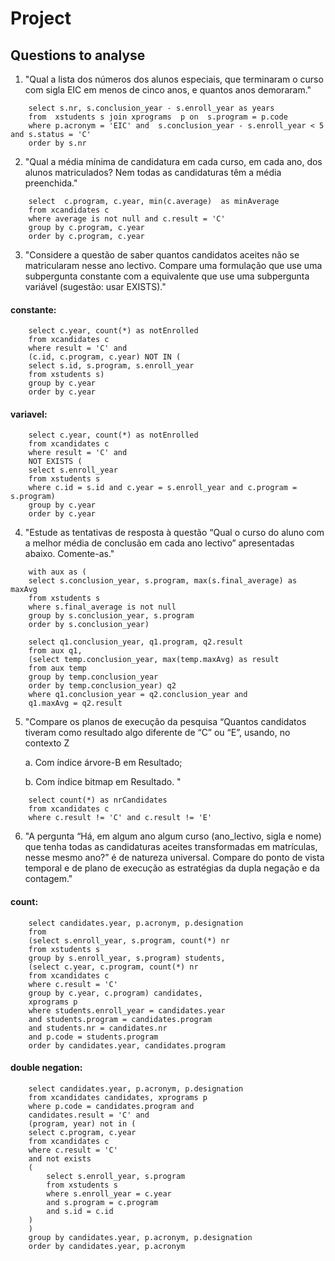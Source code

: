 # Project

## Questions to analyse

1. "Qual a lista dos números dos alunos especiais, que terminaram o curso com sigla EIC em menos de cinco
anos, e quantos anos demoraram."


```
    select s.nr, s.conclusion_year - s.enroll_year as years
    from  xstudents s join xprograms  p on  s.program = p.code
    where p.acronym = 'EIC' and  s.conclusion_year - s.enroll_year < 5 and s.status = 'C'
    order by s.nr
```


2. "Qual a média mínima de candidatura em cada curso, em cada ano, dos alunos matriculados? Nem todas
as candidaturas têm a média preenchida."

```
    select  c.program, c.year, min(c.average)  as minAverage
    from xcandidates c
    where average is not null and c.result = 'C'
    group by c.program, c.year
    order by c.program, c.year
```


3. "Considere a questão de saber quantos candidatos aceites não se matricularam nesse ano lectivo. Compare
uma formulação que use uma subpergunta constante com a equivalente que use uma subpergunta variável
(sugestão: usar EXISTS)."


#### constante:

```
    select c.year, count(*) as notEnrolled
    from xcandidates c
    where result = 'C' and
    (c.id, c.program, c.year) NOT IN (
    select s.id, s.program, s.enroll_year
    from xstudents s)
    group by c.year
    order by c.year
```


#### variavel:

```
    select c.year, count(*) as notEnrolled
    from xcandidates c
    where result = 'C' and
    NOT EXISTS (
    select s.enroll_year
    from xstudents s
    where c.id = s.id and c.year = s.enroll_year and c.program = s.program)
    group by c.year
    order by c.year
```

4. "Estude as tentativas de resposta à questão “Qual o curso do aluno com a melhor média de conclusão em
cada ano lectivo” apresentadas abaixo. Comente-as."


```
    with aux as (
    select s.conclusion_year, s.program, max(s.final_average) as maxAvg
    from xstudents s
    where s.final_average is not null
    group by s.conclusion_year, s.program
    order by s.conclusion_year)

    select q1.conclusion_year, q1.program, q2.result
    from aux q1,
    (select temp.conclusion_year, max(temp.maxAvg) as result
    from aux temp
    group by temp.conclusion_year
    order by temp.conclusion_year) q2
    where q1.conclusion_year = q2.conclusion_year and
    q1.maxAvg = q2.result
``` 


5. "Compare os planos de execução da pesquisa “Quantos candidatos tiveram como resultado algo diferente de “C” ou “E”, usando, no contexto Z

    a. Com índice árvore-B em Resultado;

    b. Com índice bitmap em Resultado. "


```
    select count(*) as nrCandidates
    from xcandidates c
    where c.result != 'C' and c.result != 'E'
```

6. "A pergunta “Há, em algum ano algum curso (ano_lectivo, sigla e nome) que tenha todas as candidaturas
aceites transformadas em matrículas, nesse mesmo ano?” é de natureza universal. Compare do ponto de
vista temporal e de plano de execução as estratégias da dupla negação e da contagem."


#### count:

```
    select candidates.year, p.acronym, p.designation
    from 
    (select s.enroll_year, s.program, count(*) nr
    from xstudents s
    group by s.enroll_year, s.program) students, 
    (select c.year, c.program, count(*) nr
    from xcandidates c
    where c.result = 'C'
    group by c.year, c.program) candidates,
    xprograms p
    where students.enroll_year = candidates.year 
    and students.program = candidates.program
    and students.nr = candidates.nr
    and p.code = students.program
    order by candidates.year, candidates.program

```

#### double negation:

```
    select candidates.year, p.acronym, p.designation
    from xcandidates candidates, xprograms p
    where p.code = candidates.program and
    candidates.result = 'C' and
    (program, year) not in (
    select c.program, c.year
    from xcandidates c
    where c.result = 'C'
    and not exists 
    (
        select s.enroll_year, s.program
        from xstudents s
        where s.enroll_year = c.year 
        and s.program = c.program
        and s.id = c.id
    )
    )
    group by candidates.year, p.acronym, p.designation
    order by candidates.year, p.acronym
``` 

